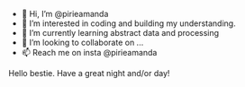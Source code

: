 - 👋 Hi, I’m @pirieamanda
- 👀 I’m interested in coding and building my understanding.
- 🌱 I’m currently learning abstract data and processing
- 💞️ I’m looking to collaborate on ...
- 📫 Reach me on insta @pirieamanda

<!---
pirieamanda/pirieamanda is a ✨ special ✨ repository because its `README.md` (this file) appears on your GitHub profile.
You can click the Preview link to take a look at your changes.
---> Hello bestie. Have a great night and/or day!
